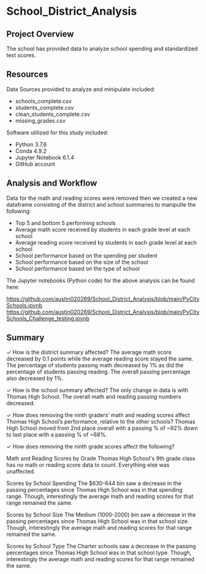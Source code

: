 # School_District_Analysis

## Project Overview
The school has provided data to analyze school spending and standardized test scores.

## Resources
Data Sources provided to analyze and minipulate included:
- schools_complete.csv
- students_complete.csv
- clean_students_complete.csv
- missing_grades.csv

Software utilized for this study included: 
- Python 3.7.6 
- Conda 4.9.2 
- Jupyter Notebook 6.1.4
- GitHub account

## Analysis and Workflow
Data for the math and reading scores were removed then we created a new dataframe consisting of the district and school summaries to manipulte the following:

- Top 5 and bottom 5 performing schools
- Average math score received by students in each grade level at each school
- Average reading score received by students in each grade level at each school
- School performance based on the spending per student
- School performance based on the size of the school
- School performance based on the type of school

The Jupyter notebooks (Python code) for the above analysis can be found here:

https://github.com/austin020269/School_District_Analysis/blob/main/PyCitySchools.ipynb
https://github.com/austin020269/School_District_Analysis/blob/main/PyCitySchools_Challenge_testing.ipynb

## Summary
✓ How is the district summary affected?
The average math score decreased by 0.1 points while the average reading score stayed the same. The percentage of students passing math decreased by 1% as did the percentage of students passing reading. The overall passing percentage also decreased by 1%.

✓ How is the school summary affected?
The only change in data is with Thomas High School. The overall math and reading passing numbers decreased.

✓ How does removing the ninth graders’ math and reading scores affect Thomas High School’s performance, relative to the other schools?
Thomas High School moved from 2nd place overall with a passing % of ~92% down to last place with a passing % of ~68%.

✓ How does removing the ninth grade scores affect the following?

Math and Reading Scores by Grade
Thomas High School's 9th grade class has no math or reading score data to count. Everything else was unaffected.

Scores by School Spending
The $630-644 bin saw a decrease in the passing percentages since Thomas High School was in that spending range. Though, interestingly the average math and reading scores for that range remained the same.

Scores by School Size
The Medium (1000-2000) bin saw a decrease in the passing percentages since Thomas High School was in that school size. Though, interestingly the average math and reading scores for that range remained the same.

Scores by School Type
The Charter schools saw a decrease in the passing percentages since Thomas High School was in that school type. Though, interestingly the average math and reading scores for that range remained the same.
